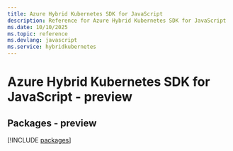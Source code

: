 ```yaml
---
title: Azure Hybrid Kubernetes SDK for JavaScript
description: Reference for Azure Hybrid Kubernetes SDK for JavaScript
ms.date: 10/10/2025
ms.topic: reference
ms.devlang: javascript
ms.service: hybridkubernetes
---
```

# Azure Hybrid Kubernetes SDK for JavaScript - preview
## Packages - preview
[!INCLUDE [packages](hybrid-kubernetes-index.md)]